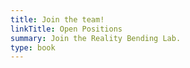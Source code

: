 ```yaml
---
title: Join the team!
linkTitle: Open Positions
summary: Join the Reality Bending Lab.
type: book
---
```


